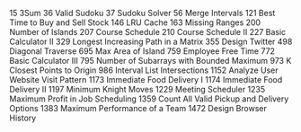 15	3Sum
36	Valid Sudoku
37	Sudoku Solver
56	Merge Intervals
121	Best Time to Buy and Sell Stock
146	LRU Cache
163	Missing Ranges
200	Number of Islands
207	Course Schedule
210	Course Schedule II
227	Basic Calculator II
329	Longest Increasing Path in a Matrix
355	Design Twitter
498	Diagonal Traverse
695	Max Area of Island
759	Employee Free Time
772	Basic Calculator III
795	Number of Subarrays with Bounded Maximum
973	K Closest Points to Origin
986	Interval List Intersections
1152	Analyze User Website Visit Pattern
1173	Immediate Food Delivery I
1174	Immediate Food Delivery II
1197	Minimum Knight Moves
1229	Meeting Scheduler
1235	Maximum Profit in Job Scheduling
1359	Count All Valid Pickup and Delivery Options
1383	Maximum Performance of a Team
1472	Design Browser History
